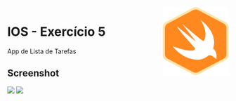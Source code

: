 <img align="right" src="https://github.com/marciovcampos/IOS-Projects/blob/master/swift.png"/>

IOS - Exercício 5
=====================

App de Lista de Tarefas

## Screenshot 

<img src="https://github.com/marciovcampos/IOS-Projects/blob/master/Exercicio-4/screen1.JPG"/>
<img src="https://github.com/marciovcampos/IOS-Projects/blob/master/Exercicio-4/screen2.JPG"/>